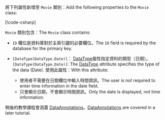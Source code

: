 <!-- THIS INCLUDE USED BY MVC AND RP -->
<span data-ttu-id="04d23-101">將下列屬性新增至 `Movie` 類別：</span><span class="sxs-lookup"><span data-stu-id="04d23-101">Add the following properties to the `Movie` class:</span></span>

[!code-csharp[](~/tutorials/razor-pages/razor-pages-start/sample/RazorPagesMovie22/Models/Movie.cs?name=snippet1)]

<span data-ttu-id="04d23-102">`Movie` 類別包含：</span><span class="sxs-lookup"><span data-stu-id="04d23-102">The `Movie` class contains:</span></span>

* <span data-ttu-id="04d23-103">`ID` 欄位是資料庫對於主索引鍵的必要欄位。</span><span class="sxs-lookup"><span data-stu-id="04d23-103">The `ID` field is required by the database for the primary key.</span></span>
* <span data-ttu-id="04d23-104">`[DataType(DataType.Date)]`： [DataType](/dotnet/api/microsoft.aspnetcore.mvc.dataannotations.internal.datatypeattributeadapter)屬性指定資料的類型（日期）。</span><span class="sxs-lookup"><span data-stu-id="04d23-104">`[DataType(DataType.Date)]`:  The [DataType](/dotnet/api/microsoft.aspnetcore.mvc.dataannotations.internal.datatypeattributeadapter) attribute specifies the type of the data (Date).</span></span> <span data-ttu-id="04d23-105">使用此屬性：</span><span class="sxs-lookup"><span data-stu-id="04d23-105">With this attribute:</span></span>

  * <span data-ttu-id="04d23-106">使用者不需要在日期欄位中輸入時間資訊。</span><span class="sxs-lookup"><span data-stu-id="04d23-106">The user is not required to enter time information in the date field.</span></span>
  * <span data-ttu-id="04d23-107">只會顯示日期，不會顯示時間資訊。</span><span class="sxs-lookup"><span data-stu-id="04d23-107">Only the date is displayed, not time information.</span></span>

<span data-ttu-id="04d23-108">稍後的教學課程會涵蓋 [DataAnnotations](/dotnet/api/system.componentmodel.dataannotations)。</span><span class="sxs-lookup"><span data-stu-id="04d23-108">[DataAnnotations](/dotnet/api/system.componentmodel.dataannotations) are covered in a later tutorial.</span></span>
